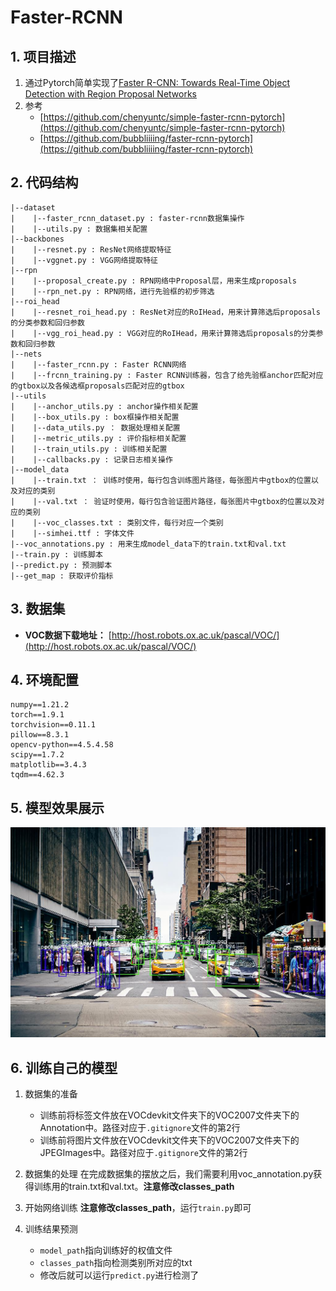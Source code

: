 # Faster-RCNN
## 1. 项目描述
1. 通过Pytorch简单实现了[Faster R-CNN: Towards Real-Time Object Detection with Region Proposal Networks](https://arxiv.org/abs/1506.01497)
2. 参考
    - [https://github.com/chenyuntc/simple-faster-rcnn-pytorch](https://github.com/chenyuntc/simple-faster-rcnn-pytorch)
    - [https://github.com/bubbliiiing/faster-rcnn-pytorch](https://github.com/bubbliiiing/faster-rcnn-pytorch)

## 2. 代码结构
```
|--dataset
|    |--faster_rcnn_dataset.py : faster-rcnn数据集操作
|    |--utils.py : 数据集相关配置
|--backbones
|    |--resnet.py : ResNet网络提取特征
|    |--vggnet.py : VGG网络提取特征
|--rpn   
|    |--proposal_create.py : RPN网络中Proposal层，用来生成proposals
|    |--rpn_net.py : RPN网络，进行先验框的初步筛选
|--roi_head
|    |--resnet_roi_head.py : ResNet对应的RoIHead，用来计算筛选后proposals的分类参数和回归参数
|    |--vgg_roi_head.py : VGG对应的RoIHead，用来计算筛选后proposals的分类参数和回归参数
|--nets
|    |--faster_rcnn.py : Faster RCNN网络
|    |--frcnn_training.py : Faster RCNN训练器，包含了给先验框anchor匹配对应的gtbox以及各候选框proposals匹配对应的gtbox
|--utils
|    |--anchor_utils.py : anchor操作相关配置
|    |--box_utils.py : box框操作相关配置
|    |--data_utils.py ： 数据处理相关配置
|    |--metric_utils.py : 评价指标相关配置
|    |--train_utils.py : 训练相关配置
|    |--callbacks.py : 记录日志相关操作
|--model_data
|    |--train.txt ： 训练时使用，每行包含训练图片路径，每张图片中gtbox的位置以及对应的类别
|    |--val.txt ： 验证时使用，每行包含验证图片路径，每张图片中gtbox的位置以及对应的类别
|    |--voc_classes.txt : 类别文件，每行对应一个类别
|    |--simhei.ttf : 字体文件
|--voc_annotations.py : 用来生成model_data下的train.txt和val.txt
|--train.py : 训练脚本
|--predict.py : 预测脚本
|--get_map : 获取评价指标
```

## 3. 数据集
   - **VOC数据下载地址：** [http://host.robots.ox.ac.uk/pascal/VOC/](http://host.robots.ox.ac.uk/pascal/VOC/)

## 4. 环境配置
```
numpy==1.21.2
torch==1.9.1
torchvision==0.11.1
pillow==8.3.1
opencv-python==4.5.4.58
scipy==1.7.2
matplotlib==3.4.3
tqdm==4.62.3
```

## 5. 模型效果展示
![](img/1_dr.jpg)

## 6. 训练自己的模型
1. 数据集的准备
   - 训练前将标签文件放在VOCdevkit文件夹下的VOC2007文件夹下的Annotation中。路径对应于`.gitignore`文件的第2行
   - 训练前将图片文件放在VOCdevkit文件夹下的VOC2007文件夹下的JPEGImages中。路径对应于`.gitignore`文件的第2行

2. 数据集的处理
   在完成数据集的摆放之后，我们需要利用voc_annotation.py获得训练用的train.txt和val.txt。**注意修改classes_path**

3. 开始网络训练
   **注意修改classes_path**，运行`train.py`即可
4. 训练结果预测
   - `model_path`指向训练好的权值文件
   - `classes_path`指向检测类别所对应的txt
   - 修改后就可以运行`predict.py`进行检测了

